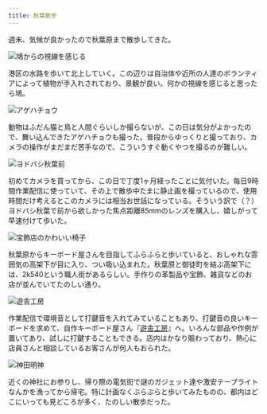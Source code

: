 ```yaml
---
title: 秋葉散歩
---
```

週末、気候が良かったので秋葉原まで散歩してきた。

![](https://lh3.googleusercontent.com/FWt7k4e9jykClEHy8U3giRzCNZMMKtqNGDQPH1ZMRUUqvPbpLNZX4WPrU9bCXQgD4ulqWrn8nJIAv0gMMtwlFHjI-2vDE8MsAziB5ESuzi2795AtD4vWCBMR4tqCly37xvGHmWsXGarGHPVxHM9eca_sfgFPYomdLwFjOk5u_d8-0ZRTnAUtLftamxNPLQ "鳩からの視線を感じる")

港区の水路を歩いて北上していく。この辺りは自治体や近所の人達のボランティアによって植物が手入れされており、景観が良い。何かの視線を感じると思ったら鳩。

![](https://lh5.googleusercontent.com/h5o5Psrgcd4O3mQMSlTb8mh2KluWtGRCOcMAPLp2OrNFR6fmsDbEoFtWb5_p4vgyDDRuHDAfqV4SkCnQ1Jdpfl1AdaYDA4xi6adVbjq2gnxL-y2zwNU0P0qjh5o0UDGQw7jyjqq8jEo3VN2kxgWlxySUbPZt2wYfdYTIYlZDE-WiACpv4ukah5_ecQlkcQ "アゲハチョウ")

動物はふだん猫と鳥と人間ぐらいしか撮らないが、この日は気分がよかったので、舞い込んできたアゲハチョウも撮った。普段からゆっくりと撮っており、カメラの操作がまだまだ苦手なので、こういうすぐ動くやつを撮るのが難しい。

![](https://lh3.googleusercontent.com/ePvk9nTy_XB7BuZpwYUF56Xrh3y9pXptgkIQ5nrPpDzTJ2MLWnor2tfcI8MOnTR0vqaNKsao_glVqftEy03ROXAYfztuWGyOt5xG1K4pzCRIKTKGfYQrrTOuTx0UJ_zEhIJEQ_6ZDqwnNPNMIgmqtSz_thG45tEl0hJbRpsulDAVQQhC_90ie1ruW4R1nw "ヨドバシ秋葉前")

初めてカメラを買ってから、この日で丁度1ヶ月経ったことに気付いた。毎日9時間作業配信に使っていて、その上で散歩中たまに静止画を撮っているので、使用時間だけ考えるとこのカメラには相当お世話になっている。そういう訳で（？）ヨドバシ秋葉で前から欲しかった焦点距離85mmのレンズを購入し、嬉しがって早速付けて歩いた。

![](https://lh6.googleusercontent.com/Z2d1VsB0tDEqcmZgu-FZmNUoYC7IcGjFRS1RIfHqDcxANqjWtqJWdIGD_hMDKzVohNXBgVLu7V6xGPGx7SiDsATzhyHMUlt9fMZjAFK4hcNVK8w5ySs-894tbcjKVkB7J0to4ZvE4cK_g7qPFX2S3msjSYcy3D_dv2AF0fprZyh9f0ocxTD5ve-D9xySBQ "宝飾店のかわいい椅子")

秋葉原からキーボード屋さんを目指してふらふらと歩いていると、おしゃれな雰囲気の高架下が目に入り、つい吸い込まれた。秋葉原と御徒町を結ぶ高架下には、2k540という職人街があるらしい。手作りの革製品や宝飾、雑貨などのお店が並んでいてたのしい通り。

![](https://lh5.googleusercontent.com/uVGU8eKRyXQfxIkcFKQI6VcyK2WDcV5JyDhTElBUu_f9V_vBkqLMT3TuuKYw_2Ea6xkyXRD-fOcZI3DuILbV5PYn2ron3OdulB9sP_amSiY2aVSQB2vTL2MsRR1LmV0tJHy_RQ7vmnOM2VxGzyOiW-bbA1eMsVV3binm_VNz7g7SAFpC88hNlL2z1DtOkw "遊舎工房")

作業配信で環境音として打鍵音を入れてみていることもあり、打鍵音の良いキーボードを求めて、自作キーボード屋さん『[遊舎工房](https://yushakobo.jp/)』へ。いろんな部品や作例が置いてあり、試しに打鍵することもできる。店内はかなり賑わっており、熱心に店員さんと相談しているお客さんが何人もおられた。

![](https://lh5.googleusercontent.com/DUDMcKT3Mu0BBxj0dIe_ZbcDsO68mPLXj3_IbnpZxjoPeHY248hPo8bBkwZFx2a3M-rme__qm9kzc_Pjk6ig7BR1AZOW5cjIER2EvgJ4V1Gi-_WhlHWOJfikFLtJcN98hLxoSQ80pXW8wjtKm5tfgQf1yqKn6GKmnqQ3EXuh-Rbvf78bHl_ceLHTEoSwAg "神田明神")

近くの神社にお参りし、帰り際の電気街で謎のガジェット達や激安テープライトなんかを漁ってから帰宅。特に計画なくぶらぶらと歩いてみたものの、都内はどこにいっても見どころが多く、たのしい散歩だった。

